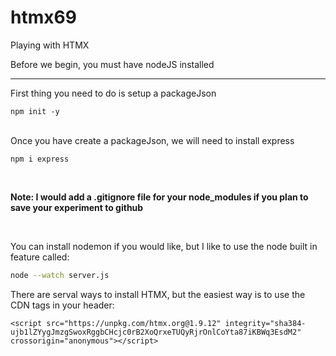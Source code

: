 # htmx69
Playing with HTMX

Before we begin, you must have nodeJS installed

---

First thing you need to do is setup a packageJson
<br>
```
npm init -y
```
<br>
Once you have create a packageJson, we will need to install express
<br>

```
npm i express
```
<br>

**Note: I would add a .gitignore file for your node_modules if you plan to save your experiment to github**

<br>

You can install nodemon if you would like, but I like to use the node built in feature called:

```bash
node --watch server.js
```

There are serval ways to install HTMX, but the easiest way is to use the CDN tags in your header:

```
<script src="https://unpkg.com/htmx.org@1.9.12" integrity="sha384-ujb1lZYygJmzgSwoxRggbCHcjc0rB2XoQrxeTUQyRjrOnlCoYta87iKBWq3EsdM2" crossorigin="anonymous"></script>
```
<br>


